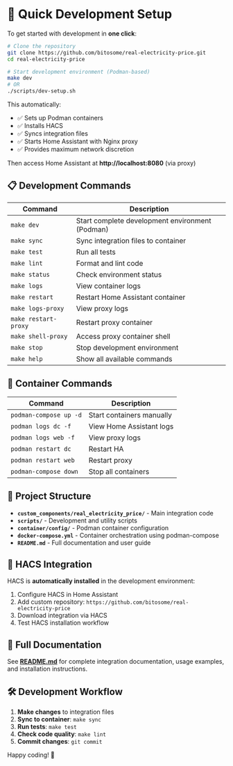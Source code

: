 # 🚀 Quick Development Setup

To get started with development in **one click**:

```bash
# Clone the repository
git clone https://github.com/bitosome/real-electricity-price.git
cd real-electricity-price

# Start development environment (Podman-based)
make dev
# OR
./scripts/dev-setup.sh
```

This automatically:
- ✅ Sets up Podman containers  
- ✅ Installs HACS
- ✅ Syncs integration files
- ✅ Starts Home Assistant with Nginx proxy
- ✅ Provides maximum network discretion

Then access Home Assistant at **http://localhost:8080** (via proxy)

## 📋 Development Commands

| Command | Description |
|---------|-------------|
| `make dev` | Start complete development environment (Podman) |
| `make sync` | Sync integration files to container |
| `make test` | Run all tests |
| `make lint` | Format and lint code |
| `make status` | Check environment status |
| `make logs` | View container logs |
| `make restart` | Restart Home Assistant container |
| `make logs-proxy` | View proxy logs |
| `make restart-proxy` | Restart proxy container |
| `make shell-proxy` | Access proxy container shell |
| `make stop` | Stop development environment |
| `make help` | Show all available commands |

## 🐳 Container Commands

| Command | Description |
|---------|-------------|
| `podman-compose up -d` | Start containers manually |
| `podman logs dc -f` | View Home Assistant logs |
| `podman logs web -f` | View proxy logs |
| `podman restart dc` | Restart HA |
| `podman restart web` | Restart proxy |
| `podman-compose down` | Stop all containers |

## 📁 Project Structure

- **`custom_components/real_electricity_price/`** - Main integration code
- **`scripts/`** - Development and utility scripts  
- **`container/config/`** - Podman container configuration
- **`docker-compose.yml`** - Container orchestration using podman-compose
- **`README.md`** - Full documentation and user guide

## 🏪 HACS Integration

HACS is **automatically installed** in the development environment:

1. Configure HACS in Home Assistant
2. Add custom repository: `https://github.com/bitosome/real-electricity-price`
3. Download integration via HACS
4. Test HACS installation workflow

## 📖 Full Documentation

See **[README.md](README.md)** for complete integration documentation, usage examples, and installation instructions.

## 🛠️ Development Workflow

1. **Make changes** to integration files
2. **Sync to container**: `make sync`
3. **Run tests**: `make test`
4. **Check code quality**: `make lint`
5. **Commit changes**: `git commit`

Happy coding! 🎉
